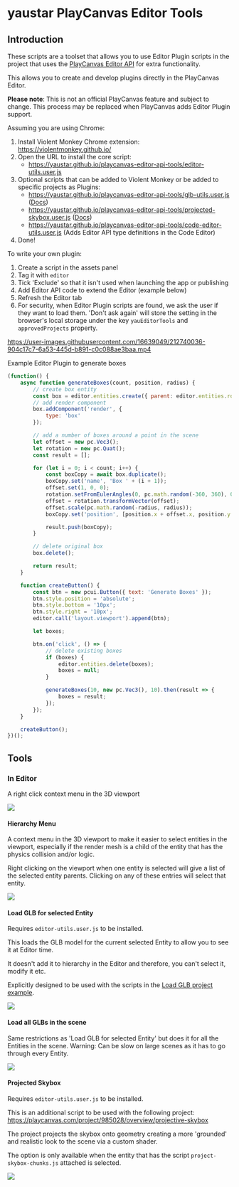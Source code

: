 # yaustar PlayCanvas Editor Tools

## Introduction

These scripts are a toolset that allows you to use Editor Plugin scripts in the project that uses the [PlayCanvas Editor API](https://github.com/playcanvas/editor-api) for extra functionality.

This allows you to create and develop plugins directly in the PlayCanvas Editor.

**Please note**: This is not an official PlayCanvas feature and subject to change. This process may be replaced when PlayCanvas adds Editor Plugin support.

Assuming you are using Chrome:

1. Install Violent Monkey Chrome extension: https://violentmonkey.github.io/
2. Open the URL to install the core script:
    - https://yaustar.github.io/playcanvas-editor-api-tools/editor-utils.user.js
3. Optional scripts that can be added to Violent Monkey or be added to specific projects as Plugins:
    - https://yaustar.github.io/playcanvas-editor-api-tools/glb-utils.user.js ([Docs](#load-glb-for-selected-entity))
    - https://yaustar.github.io/playcanvas-editor-api-tools/projected-skybox.user.js ([Docs](#projected-skybox))
    - https://yaustar.github.io/playcanvas-editor-api-tools/code-editor-utils.user.js (Adds Editor API type definitions in the Code Editor)
4. Done!

To write your own plugin:

1. Create a script in the assets panel
2. Tag it with `editor`
3. Tick 'Exclude' so that it isn't used when launching the app or publishing
4. Add Editor API code to extend the Editor (example below)
5. Refresh the Editor tab
6. For security, when Editor Plugin scripts are found, we ask the user if they want to load them. 'Don't ask again' will store the setting in the browser's local storage under the key `yauEditorTools` and `approvedProjects` property.

https://user-images.githubusercontent.com/16639049/212740036-904c17c7-6a53-445d-b891-c0c088ae3baa.mp4

Example Editor Plugin to generate boxes
```javascript
(function() {
    async function generateBoxes(count, position, radius) {
        // create box entity
        const box = editor.entities.create({ parent: editor.entities.root });
        // add render component
        box.addComponent('render', {
            type: 'box'
        });

        // add a number of boxes around a point in the scene
        let offset = new pc.Vec3();
        let rotation = new pc.Quat();
        const result = [];

        for (let i = 0; i < count; i++) {
            const boxCopy = await box.duplicate();
            boxCopy.set('name', 'Box ' + (i + 1));
            offset.set(1, 0, 0);
            rotation.setFromEulerAngles(0, pc.math.random(-360, 360), 0);
            offset = rotation.transformVector(offset);
            offset.scale(pc.math.random(-radius, radius));
            boxCopy.set('position', [position.x + offset.x, position.y + offset.y, position.z + offset.z]);

            result.push(boxCopy);
        }

        // delete original box
        box.delete();

        return result;
    }

    function createButton() {
        const btn = new pcui.Button({ text: 'Generate Boxes' });
        btn.style.position = 'absolute';
        btn.style.bottom = '10px';
        btn.style.right = '10px';
        editor.call('layout.viewport').append(btn);

        let boxes;

        btn.on('click', () => {
            // delete existing boxes
            if (boxes) {
                editor.entities.delete(boxes);
                boxes = null;
            }

            generateBoxes(10, new pc.Vec3(), 10).then(result => {
                boxes = result;
            });
        });
    }

    createButton();
})();
```

## Tools

### In Editor

A right click context menu in the 3D viewport

![](images/editor-context-menu.jpg)

#### Hierarchy Menu

A context menu in the 3D viewport to make it easier to select entities in the viewport, especially if the render mesh is a child of the entity that has the physics collision and/or logic.

Right clicking on the viewport when one entity is selected will give a list of the selected entity parents. Clicking on any of these entries will select that entity.

![](images/right-click-hierarchy-menu.gif)

#### Load GLB for selected Entity

Requires `editor-utils.user.js` to be installed.

This loads the GLB model for the current selected Entity to allow you to see it at Editor time.

It doesn't add it to hierarchy in the Editor and therefore, you can't select it, modify it etc.

Explicitly designed to be used with the scripts in the [Load GLB project example](https://developer.playcanvas.com/en/tutorials/loading-gltf-glbs/).

![](images/load-glb-single.gif)

#### Load all GLBs in the scene

Same restrictions as 'Load GLB for selected Entity' but does it for all the Entities in the scene. Warning: Can be slow on large scenes as it has to go through every Entity.

![](images/load-all-glbs.gif)

#### Projected Skybox

Requires `editor-utils.user.js` to be installed.

This is an additional script to be used with the following project: https://playcanvas.com/project/985028/overview/projective-skybox

The project projects the skybox onto geometry creating a more 'grounded' and realistic look to the scene via a custom shader.

The option is only available when the entity that has the script `project-skybox-chunks.js` attached is selected.

![](images/projected-skybox.gif)
